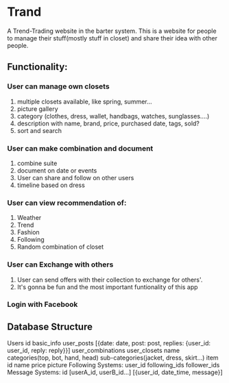 # Trand
A Trend-Trading website in the barter system.
This is a website for people to manage their stuff(mostly stuff in closet) and share their idea with other people.  

## Functionality:
### User can manage own closets 
1. multiple closets available, like spring, summer...  
2. picture gallery  
3. category (clothes, dress, wallet, handbags, watches, sunglasses….)  
4. description with name, brand, price, purchased date, tags, sold?  
5. sort and search  

### User can make combination and document  
1. combine suite  
2. document on date or events  
3. User can share and follow on other users  
4. timeline based on dress  

### User can view recommendation of:
1. Weather  
2. Trend  
3. Fashion  
4. Following  
5. Random combination of closet  

### User can Exchange with others
1. User can send offers with their collection to exchange for others'.
2. It's gonna be fun and the most important funtionality of this app

### Login with Facebook  

## Database Structure
Users
id
basic_info
user_posts
[{date: date, post: post, replies: {user_id: user_id, reply: reply}}]
user_combinations
user_closets
name
categories(top, bot, hand, head)
sub-categories(jacket, dress, skirt…)
item
id
name
price
picture
Following Systems:
user_id
following_ids
follower_ids
Message Systems:
id
[userA_id, userB_id...]
[{user_id, date_time, message}]
